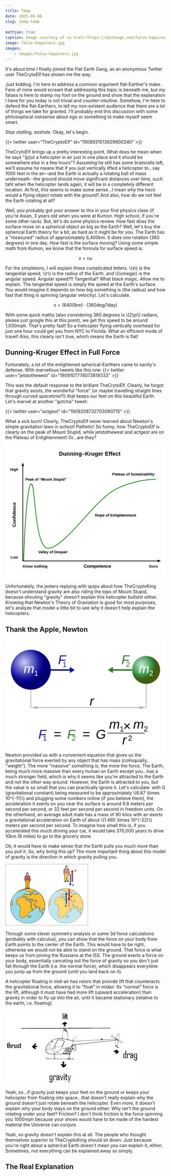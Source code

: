 ```yaml
---
title: Temp
date: 2025-04-08
slug: temp-temp

mathjax: true
caption: Image courtesy of <a href="https://vbchange.com/false-happiness/">vbchange.com</a>.
image: false-happiness.jpg
images:
    - images/false-happiness.jpg
---
```

It's about time I finally joined the Flat Earth Gang, as an anonymous Twitter user TheCrytoElf has shown me the way. 

Just kidding. I'm here to address a common argument flat-Earther's make. Fans of mine would scream that addressing this topic is beneath me, but my fatass is here to stamp my foot on the ground and show that the explanation I have for you today is not trivial and counter-intuitive. Somehow, I'm here to defend the flat-Earthers, to tell my non-existent audience that there are a lot of things we take for granted. I'll probably end this discussion with some philosophical nonsense about ego or something to make myself seem smart. 

*Stop stalling, asshole*. Okay, let's begin. 

{{< twitter user="TheCryptoElf" id="1908931513929900340" >}}

TheCrytoElf brings up a pretty interesting point. What does he mean when he says "\[p\]ut a helicopter in air just in one place and it should be somewhere else in a few hours"? Assuming he still has some braincells left, we'll assume he means that if you just vertically lifted a helicopter to...say 1000 feet in the air--and the Earth is actually a rotating ball of mass underneath--the ground should move significant distances over time, such taht when the helicopter lands again, it will be in a completely different location. At first, this seems to make some sense...I mean why the heck would a flying object rotate with the ground? And also, how do we not feel the Earth rotating at all?

Well, you probably got your answer to this in your first physics class (if you're Asian, 3 years old when you were at Kumon. High school, if you're some other race). But, let's do some physics review. How fast does the surface move on a spherical object as big as the Earth? Well, let's buy the spherical Earth theory for a bit, as hard as it might be for you. The Earth has a "measured" radius of approximately 6,400km. It does one rotation (360 degrees) in one day. How fast is the surface moving? Using some simple math from Kumon, we know that the formula for surface speed is:

$$s = r\omega$$

For the simpletons, I will explain these complicated letters. \\(s\\) is the tangential speed, \\(r\\) is the radius of the Earth, and \\(\omega\\) is the angular speed. Angular speed?!! Tangential? What black magic. Allow me to explain. The tangential speed is simply the speed at the Earth's surface. You would imagine it depends on how big something is (the radius) and how fast that thing is spinning (angular velocity). Let's calculate. 

$$s = (6400\text{km})\cdot(360\text{deg}/1\text{day})$$

With some quick maths (also considering 360 degrees is \\(2\pi\\) radians, please just google this at this point), we get this speed to be around 1,000mph. That's pretty fast! So a helicopter flying vertically overhead for just one hour could get you from NYC to Florida. What an efficient mode of travel! Also, this clearly isn't true, which means the Earth is flat! 

## Dunning-Kruger Effect in Full Force
Fortunately, a lot of the enlightened spherical-Earthers came to sanity's defense. With marvellous tweets like this one:
{{< twitter user="jetstothewest" id="1909107774073819333" >}}

This was the default response to the brilliant TheCrytoElf. Clearly, he forgot that gravity exists, the wonderful "force" (or maybe travelling straight lines through curved spacetime?!) that keeps our feet on this beautiful Earth. Let's marvel at another "gotcha" tweet:

{{< twitter user="actgeot" id="1909208732703080715" >}}

What a sick burn! Clearly, TheCryptoElf never learned about Newton's simple gravitation laws in school! Pathetic! So funny, how TheCryptoElf is clearly on the peak of Mount Stupid, while jetstothewest and actgeot are on the Plateau of Enlightenment! Or...are they?

![Dunning-Kruger Effect](dk.png)

Unfortunately, the jesters replying with quips about how TheCryptoKing doesn't understand gravity are also riding the tops of Mount Stupid, because shouting "gravity" doesn't explain this helicopter bullshit either. Knowing that Newton's Theory of Graviation is good for most purposes, let's analyze that model a little bit to see why it doesn't help explain the helicopters. 

## Thank the Apple, Newton
![Newton's Gravitational Theory](newton.png)
Newton provided us with a convenient equation that gives us the gravitational force exerted by any object that has mass (colloquially, "weight"). The more "massive" something is, the more the force. The Earth, being much more massive than every human on Earth except you...has a much stronger field, which is why it seems like you're attracted to the Earth and not the other way around. However, the Earth is attracted to you, but the value is so small that you can practically ignore it. Let's calculate: with G (gravitational constant) being measured to be approximately \\(6.67 \times 10^{-11}\\) and plugging some numbers online (if you believe them), the acceleration it exerts on you near the surface is around 9.8 meters per second per second, or 32 feet per second per second in freedom units. On the otherhand, an average adult male has a mass of 90 kilos with an exerts a gravitational acceleration on Earth of about \\(1.465 \times 10^{-22}\\) meters per second per second. To imagine how small this is, if you accelerated this much driving your car, it would take 370,000 years to drive 10km (6 miles) to go to the grocery store. 

Ok, it would have to make sense that the Earth pulls you much more than you pull it. So, why bring this up? The more important thing about this model of gravity is the direction in which gravity pulling you. 

![Gravity Force Diagram](force-diagram.png)

Through some clever symmetry analysis or some 3d force calculations (probably with calculus), you can show that the force on your body from Earth points to the center of the Earth. This would have to be right, otherwise we would not be able to stand on the ground. That force is what keeps us from joining the Russians at the ISS. The ground exerts a force on your body, essentially canceling out the force of gravity so you don't just fall through the Earth (i.e. the normal force), which disappears everytime you jump up from the ground (until you land back on it).

A helicopter floating in mid-air has rotors that provide lift that counteracts the gravitational force, allowing it to "float" in midair. Its "normal" force is the lift, although it must have had more lift (upward acceleration) than gravity in order to fly up into the air, until it became stationary (relative to the earth, i.e. floating).

![Helicopter Helicopter](helicopter.png)

Yeah, so...if gravity just keeps your feet on the ground or keeps your helicopter from floating into space...that doesn't really explain why the ground doesn't just rotate beneath the helicopter. Even more, it doesn't explain why your body stays on the ground either. Why isn't the ground rotating under your feet? Friction? I don't think friction is the force spinning you 1000mph because your shoes would have to be made of the hardest material the Universe can conjure. 

Yeah, so gravity doesn't explain this at all. The people who thought themselves superior to TheCryptoKing should sit down. Just because you're right about a spherical Earth doesn't mean you can explain it, either. Sometimes, not everything can be explained away so simply. 

## The Real Explanation
